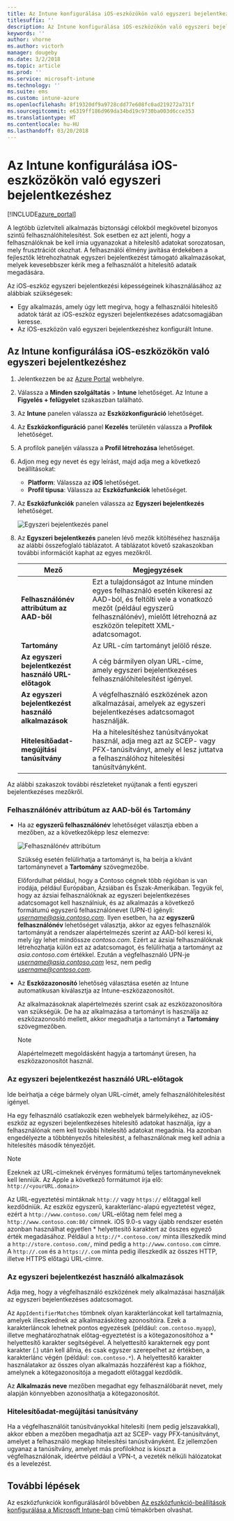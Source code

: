 ```yaml
---
title: Az Intune konfigurálása iOS-eszközökön való egyszeri bejelentkezéshez
titlesuffix: ''
description: Az Intune konfigurálása iOS-eszközökön való egyszeri bejelentkezéshez.
keywords: ''
author: vhorne
ms.author: victorh
manager: dougeby
ms.date: 3/2/2018
ms.topic: article
ms.prod: ''
ms.service: microsoft-intune
ms.technology: ''
ms.suite: ems
ms.custom: intune-azure
ms.openlocfilehash: 8f19320df9a9728cdd77e608fc0ad219272a731f
ms.sourcegitcommit: e6319ff186d969da34bd19c9730ba003d6cce353
ms.translationtype: HT
ms.contentlocale: hu-HU
ms.lasthandoff: 03/20/2018
---
```

# <a name="configure-microsoft-intune-for-ios-device-single-sign-on"></a>Az Intune konfigurálása iOS-eszközökön való egyszeri bejelentkezéshez

[!INCLUDE[azure_portal](./includes/azure_portal.md)]

A legtöbb üzletviteli alkalmazás biztonsági célokból megkövetel bizonyos szintű felhasználóhitelesítést. Sok esetben ez azt jelenti, hogy a felhasználóknak be kell írnia ugyanazokat a hitelesítő adatokat sorozatosan, mely frusztrációt okozhat. A felhasználói élmény javítása érdekében a fejlesztők létrehozhatnak egyszeri bejelentkezést támogató alkalmazásokat, melyek kevesebbszer kérik meg a felhasználót a hitelesítő adataik megadására.

Az iOS-eszköz egyszeri bejelentkezési képességeinek kihasználásához az alábbiak szükségesek:

- Egy alkalmazás, amely úgy lett megírva, hogy a felhasználói hitelesítő adatok tárát az iOS-eszköz egyszeri bejelentkezéses adatcsomagjában keresse.
- Az iOS-eszközön való egyszeri bejelentkezéshez konfigurált Intune.

## <a name="to-configure-intune-for-ios-device-single-sign-on"></a>Az Intune konfigurálása iOS-eszközökön való egyszeri bejelentkezéshez


1. Jelentkezzen be az [Azure Portal](https://portal.azure.com) webhelyre.
2. Válassza a **Minden szolgáltatás** > **Intune** lehetőséget. Az Intune a **Figyelés + felügyelet** szakaszban található.
3. Az **Intune** panelen válassza az **Eszközkonfiguráció** lehetőséget.
4. Az **Eszközkonfiguráció** panel **Kezelés** területén válassza a **Profilok** lehetőséget.
5. A profilok paneljén válassza a **Profil létrehozása** lehetőséget.
6. Adjon meg egy nevet és egy leírást, majd adja meg a következő beállításokat:
   - **Platform**: Válassza az **iOS** lehetőséget.
   - **Profil típusa**: Válassza az **Eszközfunkciók** lehetőséget.
7. Az **Eszközfunkciók** panelen válassza az **Egyszeri bejelentkezés** lehetőséget.

   ![Egyszeri bejelentkezés panel](./media/sso-blade.png)

8. Az **Egyszeri bejelentkezés** panelen lévő mezők kitöltéséhez használja az alábbi összefoglaló táblázatot. A táblázatot követő szakaszokban további információt kaphat az egyes mezőkről.

   |Mező  |Megjegyzések|
   |---------|---------|
   |**Felhasználónév attribútum az AAD-ből**|Ezt a tulajdonságot az Intune minden egyes felhasználó esetén kikeresi az AAD-ból, és feltölti vele a vonatkozó mezőt (például egyszerű felhasználónév), mielőtt létrehozná az eszközön telepített XML-adatcsomagot.|
   |**Tartomány**|Az URL-cím tartományt jelölő része.|
   |**Az egyszeri bejelentkezést használó URL-előtagok**|A cég bármilyen olyan URL-címe, amely egyszeri bejelentkezéses felhasználóhitelesítést igényel.|
   |**Az egyszeri bejelentkezést használó alkalmazások**|A végfelhasználó eszközének azon alkalmazásai, amelyek az egyszeri bejelentkezéses adatcsomagot használják.|
   |**Hitelesítőadat-megújítási tanúsítvány**|Ha a hitelesítéshez tanúsítványokat használ, adja meg azt az SCEP- vagy PFX-tanúsítványt, amely el lesz juttatva a felhasználóhoz hitelesítési tanúsítványként.|

Az alábbi szakaszok további részleteket nyújtanak a fenti egyszeri bejelentkezéses mezőkről.

### <a name="username-attribute-from-aad-and-realm"></a>Felhasználónév attribútum az AAD-ből és Tartomány

- Ha az **egyszerű felhasználónév** lehetőséget választja ebben a mezőben, az a következőképp lesz elemezve:

   ![Felhasználónév attribútum](media/User-name-attribute.png)

   Szükség esetén felülírhatja a tartományt is, ha beírja a kívánt tartománynevet a **Tartomány** szövegmezőbe.

   Előfordulhat például, hogy a Contoso cégnek több régióban is van irodája, például Európában, Ázsiában és Észak-Amerikában. Tegyük fel, hogy az ázsiai felhasználóknak az egyszeri bejelentkezéses adatcsomagot kell használniuk, és az alkalmazás a következő formátumú egyszerű felhasználónevet (UPN-t) igényli: *username@asia.contoso.com*. Ilyen esetben, ha az **egyszerű felhasználónév** lehetőséget választja, akkor az egyes felhasználók tartományát a rendszer alapértelmezés szerint az AAD-ból keresi ki, mely így lehet mindössze *contoso.com*. Ezért az ázsiai felhasználóknak létrehozhatja külön ezt az adatcsomagot, és felülírhatja a tartományt az *asia.contoso.com* értékkel. Ezután a végfelhasználó UPN-je *username@asia.contoso.com* lesz, nem pedig *username@contoso.com*.

- Az **Eszközazonosító** lehetőség választása esetén az Intune automatikusan kiválasztja az Intune-eszközazonosítót.

   Az alkalmazásoknak alapértelmezés szerint csak az eszközazonosítóra van szükségük. De ha az alkalmazása a tartományt is használja az eszközazonosító mellett, akkor megadhatja a tartományt a **Tartomány** szövegmezőben.

   > [!NOTE]
   > Alapértelmezett megoldásként hagyja a tartományt üresen, ha eszközazonosítót használ.

### <a name="url-prefixes-that-will-use-single-sign-on"></a>Az egyszeri bejelentkezést használó URL-előtagok

Ide beírhatja a cége bármely olyan URL-címét, amely felhasználóhitelesítést igényel.

Ha egy felhasználó csatlakozik ezen webhelyek bármelyikéhez, az iOS-eszköz az egyszeri bejelentkezéses hitelesítő adatokat használja, így a felhasználónak nem kell további hitelesítő adatokat megadnia. Ha azonban engedélyezte a többtényezős hitelesítést, a felhasználónak meg kell adnia a hitelesítés második tényezőjét.

> [!NOTE]
> Ezeknek az URL-címeknek érvényes formátumú teljes tartományneveknek kell lenniük. Az Apple a következő formátumot írja elő: `http://<yourURL.domain>`

Az URL-egyeztetési mintáknak `http://` vagy `https://` előtaggal kell kezdődniük. Az eszköz egyszerű, karakterlánc-alapú egyeztetést végez, ezért a `http://www.contoso.com/` URL-előtag nem felel meg a `http://www.contoso.com:80/` címnek. iOS 9.0-s vagy újabb rendszer esetén azonban használhat egyetlen \* helyettesítő karaktert az összes egyező érték megadásához. Például a `http://*.contoso.com/` minta illeszkedik mind a `http://store.contoso.com/`, mind pedig a `http://www.contoso.com` címre.
A `http://.com` és a `https://.com` minta pedig illeszkedik az összes HTTP, illetve HTTPS előtagú URL-címre.

### <a name="apps-that-will-use-single-sign-on"></a>Az egyszeri bejelentkezést használó alkalmazások

Adja meg, hogy a végfelhasználó eszközének mely alkalmazásai használják az egyszeri bejelentkezéses adatcsomagot.

Az `AppIdentifierMatches` tömbnek olyan karakterláncokat kell tartalmaznia, amelyek illeszkednek az alkalmazásköteg azonosítóira. Ezek a karakterláncok lehetnek pontos egyezések (például: `com.contoso.myapp`), illetve meghatározhatnak előtag-egyeztetést is a kötegazonosítóhoz a \* helyettesítő karakter segítségével. A helyettesítő karakternek egy pont karakter (.) után kell állnia, és csak egyszer szerepelhet az értékben, a karakterlánc végén (például: `com.contoso.*`). A helyettesítő karakter használatakor az összes olyan alkalmazás hozzáférést kap a fiókhoz, amelynek a kötegazonosítója a megadott előtaggal kezdődik.

Az **Alkalmazás neve** mezőben megadhat egy felhasználóbarát nevet, mely alapján könnyebben azonosíthatja a kötegazonosítót.

### <a name="credential-renewal-certificate"></a>Hitelesítőadat-megújítási tanúsítvány

Ha a végfelhasználóit tanúsítványokkal hitelesíti (nem pedig jelszavakkal), akkor ebben a mezőben megadhatja azt az SCEP- vagy PFX-tanúsítványt, amelyet a felhasználó megkap hitelesítési tanúsítványként. Ez jellemzően ugyanaz a tanúsítvány, amelyet más profilokhoz is kioszt a végfelhasználónak, ideértve például a VPN-t, a vezeték nélküli hálózatokat és a levelezést.

## <a name="next-steps"></a>További lépések

Az eszközfunkciók konfigurálásáról bővebben [Az eszközfunkció-beállítások konfigurálása a Microsoft Intune-ban](device-features-configure.md) című témakörben olvashat.
